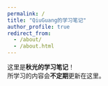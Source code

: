 ```yaml
---
permalink: /
title: "QiuGuang的学习笔记"
author_profile: true
redirect_from: 
  - /about/
  - /about.html
---
```



这里是**秋光的学习笔记**！  
所学习的内容会**不定期**更新在这里。

